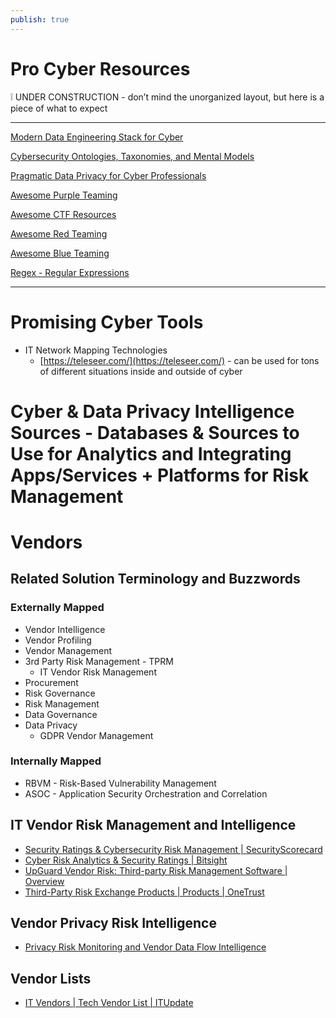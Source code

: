 ```yaml
---
publish: true
---
```

# Pro Cyber Resources

<aside>
❕ UNDER CONSTRUCTION - don’t mind the unorganized layout, but here is a piece of what to expect

</aside>

---

[Modern Data Engineering Stack for Cyber](Pro%20Cyber%20Resources/Modern%20Data%20Engineering%20Stack%20for%20Cyber.md)

[Cybersecurity Ontologies, Taxonomies, and Mental Models](Pro%20Cyber%20Resources/Cybersecurity%20Ontologies,%20Taxonomies,%20and%20Mental%20M%202e2397c087334a83b80d0df595c38fdc.md)

[Pragmatic Data Privacy for Cyber Professionals](Pro%20Cyber%20Resources/Pragmatic%20Data%20Privacy%20for%20Cyber%20Professionals.md)

[Awesome Purple Teaming](Pro%20Cyber%20Resources/Awesome%20Purple%20Teaming.md)

[Awesome CTF Resources](Pro%20Cyber%20Resources/Awesome%20CTF%20Resources.md)

[Awesome Red Teaming](Pro%20Cyber%20Resources/Awesome%20Red%20Teaming.md)

[Awesome Blue Teaming](Pro%20Cyber%20Resources/Awesome%20Blue%20Teaming.md)

[Regex - Regular Expressions](Pro%20Cyber%20Resources/Regex%20-%20Regular%20Expressions.md)

---

# Promising Cyber Tools

- IT Network Mapping Technologies
    - [https://teleseer.com/](https://teleseer.com/) - can be used for tons of different situations inside and outside of cyber

# Cyber & Data Privacy Intelligence Sources - Databases & Sources to Use for Analytics and Integrating Apps/Services + Platforms for Risk Management

# Vendors

## Related Solution Terminology and Buzzwords

### Externally Mapped

- Vendor Intelligence
- Vendor Profiling
- Vendor Management
- 3rd Party Risk Management - TPRM
    - IT Vendor Risk Management
- Procurement
- Risk Governance
- Risk Management
- Data Governance
- Data Privacy
    - GDPR Vendor Management

### Internally Mapped

- RBVM - Risk-Based Vulnerability Management
- ASOC - Application Security Orchestration and Correlation

## IT Vendor Risk Management and Intelligence

- [Security Ratings & Cybersecurity Risk Management | SecurityScorecard](https://securityscorecard.com/)
- [Cyber Risk Analytics & Security Ratings | Bitsight](https://www.bitsight.com/)
- [UpGuard Vendor Risk: Third-party Risk Management Software | Overview](https://www.upguard.com/product/vendorrisk?utm_campaign=gs-b+%7C+Brand+%7C+USC&utm_source=adwords&utm_term=upguard%20vendor%20risk&utm_medium=ppc&hsa_ver=3&hsa_kw=upguard%20vendor%20risk&hsa_tgt=kwd-657232154815&hsa_acc=1646746353&hsa_cam=13352575894&hsa_ad=527969030578&hsa_mt=e&hsa_grp=121813423414&hsa_src=g&hsa_net=adwords&gclid=EAIaIQobChMIsLOUoZCr-gIVovzjBx1KJw7fEAAYASAAEgIKTfD_BwE)
- [Third-Party Risk Exchange Products | Products | OneTrust](https://www.onetrust.com/products/third-party-risk-exchange/)

## Vendor Privacy Risk Intelligence

- [Privacy Risk Monitoring and Vendor Data Flow Intelligence](https://www.clarip.com/privacy-risk-scanner)

## Vendor Lists

- [IT Vendors | Tech Vendor List | ITUpdate](https://itupdate.com.au/vendors)